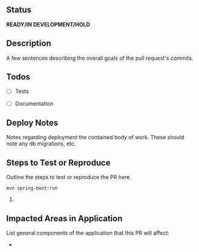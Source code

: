 ## Status
**READY/IN DEVELOPMENT/HOLD**

## Description
A few sentences describing the overall goals of the pull request's commits.


## Todos
- [ ] Tests
- [ ] Documentation


## Deploy Notes
Notes regarding deployment the contained body of work.  These should note any
db migrations, etc.

## Steps to Test or Reproduce
Outline the steps to test or reproduce the PR here.

```
mvn spring-boot:run
```

1.

## Impacted Areas in Application
List general components of the application that this PR will affect:

*